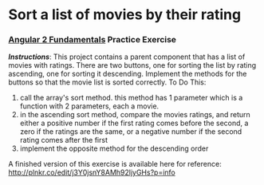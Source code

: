 # Sort a list of movies by their rating
### [Angular 2 Fundamentals]("https://app.pluralsight.com/courses/angular2-fundamentals") Practice Exercise


**_Instructions_**: This project contains a parent component that has a list of movies with ratings.
There are two buttons, one for sorting the list by rating ascending, one for sorting it descending.
Implement the methods for the buttons so that the movie list is sorted correctly.
To Do This:

1. call the array's sort method. this method has 1 parameter which is a function with 2 parameters, each a movie.
2. in the ascending sort method, compare the movies ratings, and return either a positive number if the first rating comes before the second, a zero if the ratings are the same, or a negative number if the second rating comes after the first
3. implement the opposite method for the descending order


A finished version of this exercise is available here for reference: http://plnkr.co/edit/j3Y0jsnY8AMh92ljyGHs?p=info

